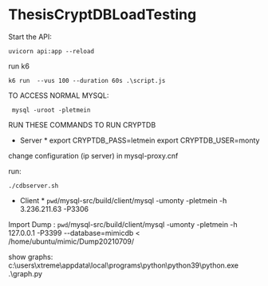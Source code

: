 ﻿# ThesisCryptDBLoadTesting

Start the API:
```
uvicorn api:app --reload
```

run k6
```
k6 run  --vus 100 --duration 60s .\script.js
```

TO ACCESS NORMAL MYSQL:
```
 mysql -uroot -pletmein
```

RUN THESE COMMANDS TO RUN CRYPTDB
* Server * 
export CRYPTDB_PASS=letmein
export CRYPTDB_USER=monty

change configuration (ip server) in mysql-proxy.cnf


run:
```
./cdbserver.sh
```

* Client * 
`pwd`/mysql-src/build/client/mysql -umonty -pletmein -h 3.236.211.63 -P3306

Import Dump :
`pwd`/mysql-src/build/client/mysql -umonty -pletmein -h 127.0.0.1 -P3399 --database=mimicdb  < /home/ubuntu/mimic/Dump20210709/


show graphs:
 c:\users\xtreme\appdata\local\programs\python\python39\python.exe .\graph.py
